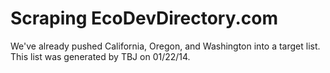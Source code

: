 Scraping EcoDevDirectory.com
============================

We've already pushed California, Oregon, and Washington into a target list.  This list was generated by TBJ on 01/22/14.